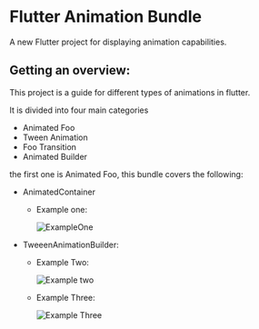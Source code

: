 # Flutter Animation Bundle

A new Flutter project for displaying animation capabilities.

## Getting an overview: 

This project is a guide for different types of animations in flutter. 

It is divided into four main categories
- Animated Foo
- Tween Animation
- Foo Transition 
- Animated Builder

the first one is Animated Foo, this bundle covers the following: 
- AnimatedContainer
    - Example one:
      
      ![ExampleOne](https://github.com/Abdallah-Mohamedo-Eid-Hassan20190330/Flutter-Animation-Bundle/assets/84926074/207b2aba-5e4a-41a5-b5ec-a1f38cffc7ab)

- TweeenAnimationBuilder:
  
  - Example Two: 

    ![Example two](https://github.com/Abdallah-Mohamedo-Eid-Hassan20190330/Flutter-Animation-Bundle/assets/84926074/3e22964e-193a-4014-a4f0-87bb760f85bf)

  - Example Three: 

    ![Example Three](https://github.com/Abdallah-Mohamedo-Eid-Hassan20190330/Flutter-Animation-Bundle/assets/84926074/8021df2e-76c4-43ef-9ac2-2919b2cbc8d5)


      
    
